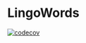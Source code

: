 # LingoWords

[![codecov](https://codecov.io/gh/hamzboy99/LingoWords/branch/master/graph/badge.svg?token=1ALKF4UN06)](https://codecov.io/gh/hamzboy99/LingoWords)
